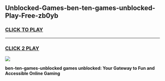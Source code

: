 
## Unblocked-Games-ben-ten-games-unblocked-Play-Free-zb0yb
<h3>
<a href="https://premium76.site?title=ben-ten-games-unblocked&ref=20M">CLICK TO PLAY</a></h3>
<hr>

<h3>
<a href="https://premium76.site?title=ben-ten-games-unblocked&ref=20M">CLICK 2 PLAY</a>
  
</h3>

<a href="https://premium76.site?title=ben-ten-games-unblocked&ref=19M"><img src="https://clearcache.store/games.png"></a>


**ben-ten-games-unblocked games unblocked: Your Gateway to Fun and Accessible Online Gaming**
